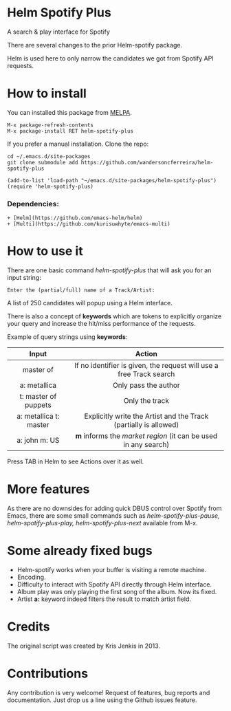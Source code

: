 # Helm Spotify Plus
A search & play interface for Spotify

There are several changes to the prior Helm-spotify package.

Helm is used here to only narrow the candidates we got from Spotify API requests.


# How to install
You can installed this package from [MELPA](https://melpa.org).

``` emacs-lisp
M-x package-refresh-contents
M-x package-install RET helm-spotify-plus
```

If you prefer a manual installation.
Clone the repo:

```emacs-lisp
cd ~/.emacs.d/site-packages
git clone submodule add https://github.com/wandersoncferreira/helm-spotify-plus
```
``` emacs-lisp
(add-to-list 'load-path "~/emacs.d/site-packages/helm-spotify-plus")
(require 'helm-spotify-plus)
```
### Dependencies:
    + [Helm](https://github.com/emacs-helm/helm)
    + [Multi](https://github.com/kurisuwhyte/emacs-multi)

# How to use it

There are one basic command *helm-spotify-plus* that will ask you for an input string:

```shell
Enter the (partial/full) name of a Track/Artist:
```

A list of 250 candidates will popup using a Helm interface.


There is also a concept of **keywords** which are tokens to explicitly organize your query and increase the hit/miss
performance of the requests.


Example of query strings using **keywords**:

| Input                  | Action                                                              |
|:----------------------:|:-------------------------------------------------------------------:|
| master of              | If no identifier is given, the request will use a free Track search |
| a: metallica           | Only pass the author                                                |
| t: master of puppets   | Only the track                                                      |
| a: metallica t: master | Explicitly write the Artist and the Track (partially is allowed)    |
| a: john m: US          | **m** informs the *market region* (it can be used in any search)    |

Press TAB in Helm to see Actions over it as well.

# More features

As there are no downsides for adding quick DBUS control over Spotify from Emacs, there are some small commands such as
*helm-spotify-plus-pause, helm-spotify-plus-play, helm-spotify-plus-next* available from M-x.

# Some already fixed bugs

+ Helm-spotify works when your buffer is visiting a remote machine.
+ Encoding.
+ Difficulty to interact with Spotify API directly through Helm interface.
+ Album play was only playing the first song of the album. Now its fixed.
+ Artist **a:** keyword indeed filters the result to match artist field.

# Credits

The original script was created by Kris Jenkis in 2013.


# Contributions

Any contribution is very welcome! Request of features, bug reports and documentation. Just drop us a line using the
Github issues feature.
